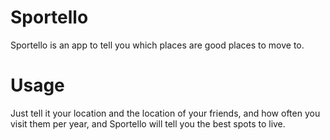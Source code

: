 Sportello
=========

Sportello is an app to tell you which places are good places to move to.

Usage
========

Just tell it your location and the location of your friends, and how often you visit them per year, and Sportello will tell you the best spots to live.
